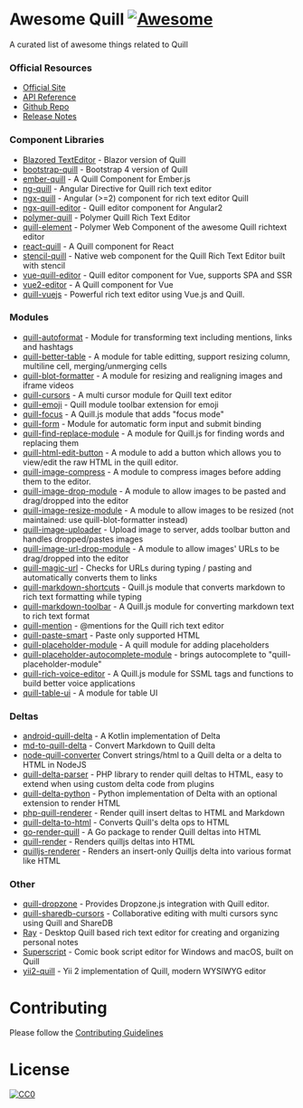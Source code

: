 # Awesome Quill [![Awesome](https://cdn.rawgit.com/sindresorhus/awesome/d7305f38d29fed78fa85652e3a63e154dd8e8829/media/badge.svg)](https://github.com/sindresorhus/awesome)

A curated list of awesome things related to Quill


### Official Resources

- [Official Site](https://quilljs.com/)
- [API Reference](https://quilljs.com/docs/)
- [Github Repo](https://github.com/quilljs/quill)
- [Release Notes](https://github.com/quilljs/quill/releases)


### Component Libraries

- [Blazored TextEditor](https://github.com/Blazored/TextEditor) - Blazor version of Quill
- [bootstrap-quill](https://github.com/weavy/bootstrap-quill) - Bootstrap 4 version of Quill
- [ember-quill](https://gitlab.com/noppo/ember-quill) - A Quill Component for Ember.js
- [ng-quill](https://github.com/KillerCodeMonkey/ng-quill) - Angular Directive for Quill rich text editor
- [ngx-quill](https://github.com/KillerCodeMonkey/ngx-quill) - Angular (>=2) component for rich text editor Quill
- [ngx-quill-editor](https://github.com/surmon-china/ngx-quill-editor) - Quill editor component for Angular2
- [polymer-quill](https://github.com/chuckh/polymer-quill) - Polymer Quill Rich Text Editor
- [quill-element](https://github.com/dmonad/quill-element) - Polymer Web Component of the awesome Quill richtext editor
- [react-quill](https://github.com/zenoamaro/react-quill) - A Quill component for React
- [stencil-quill](https://github.com/KillerCodeMonkey/stencil-quill) - Native web component for the Quill Rich Text Editor built with stencil
- [vue-quill-editor](https://github.com/surmon-china/vue-quill-editor) - Quill editor component for Vue, supports SPA and SSR
- [vue2-editor](https://www.npmjs.com/package/vue2-editor) - A Quill component for Vue
- [quill-vuejs](https://github.com/cg0101/quill-vuejs) - Powerful rich text editor using Vue.js and Quill.


### Modules

- [quill-autoformat](https://github.com/weavy/quill-autoformat) - Module for transforming text including mentions, links and hashtags
- [quill-better-table](https://github.com/soccerloway/quill-better-table) - A module for table editting, support resizing column, multiline cell, merging/unmerging cells
- [quill-blot-formatter](https://github.com/Fandom-OSS/quill-blot-formatter) - A module for resizing and realigning images and iframe videos
- [quill-cursors](https://github.com/reedsy/quill-cursors) - A multi cursor module for Quill text editor
- [quill-emoji](https://github.com/contentco/quill-emoji) - Quill module toolbar extension for emoji
- [quill-focus](https://amka.github.io/quill-focus/) - A Quill.js module that adds "focus mode"
- [quill-form](https://github.com/weavy/quill-form) - Module for automatic form input and submit binding
- [quill-find-replace-module](https://github.com/MuhammedAlkhudiry/quill-find-replace-module) - A module for Quill.js for finding words and replacing them
- [quill-html-edit-button](https://github.com/benwinding/quill-html-edit-button) - A module to add a button which allows you to view/edit the raw HTML in the quill editor.
- [quill-image-compress](https://github.com/benwinding/quill-image-compress) - A module to compress images before adding them to the editor.
- [quill-image-drop-module](https://github.com/kensnyder/quill-image-drop-module) - A module to allow images to be pasted and drag/dropped into the editor
- [quill-image-resize-module](https://github.com/kensnyder/quill-image-resize-module) - A module to allow images to be resized (not maintained: use quill-blot-formatter instead)
- [quill-image-uploader](https://github.com/NoelOConnell/quill-image-uploader) - Upload image to server, adds toolbar button and handles dropped/pastes images
- [quill-image-url-drop-module](https://github.com/riencroonenborghs/quill-image-url-drop-module) - A module to allow images' URLs to be drag/dropped into the editor
- [quill-magic-url](https://github.com/visualjerk/quill-magic-url) - Checks for URLs during typing / pasting and automatically converts them to links
- [quill-markdown-shortcuts](https://github.com/patleeman/quill-markdown-shortcuts) - Quill.js module that converts markdown to rich text formatting while typing
- [quill-markdown-toolbar](https://github.com/park53kr/quill-markdown-toolbar) - A Quill.js module for converting markdown text to rich text format
- [quill-mention](https://github.com/afconsult/quill-mention) - @mentions for the Quill rich text editor
- [quill-paste-smart](https://github.com/Artem-Schander/quill-paste-smart) - Paste only supported HTML
- [quill-placeholder-module](https://github.com/jspaine/quill-placeholder-module) - A quill module for adding placeholders
- [quill-placeholder-autocomplete-module](https://github.com/Datananas/quill-placeholder-autocomplete) - brings autocomplete to "quill-placeholder-module"
- [quill-rich-voice-editor](https://github.com/fabiancelik/rich-voice-editor) - A Quill.js module for SSML tags and functions to build better voice applications
- [quill-table-ui](https://github.com/volser/quill-table-ui) - A module for table UI

### Deltas

- [android-quill-delta](https://github.com/volser/android-quill-delta) - A Kotlin implementation of Delta
- [md-to-quill-delta](https://github.com/volser/md-to-quill-delta) - Convert Markdown to Quill delta
- [node-quill-converter](https://github.com/joelcolucci/node-quill-converter) Convert strings/html to a Quill delta or a delta to HTML in NodeJS
- [quill-delta-parser](https://github.com/nadar/quill-delta-parser) - PHP library to render quill deltas to HTML, easy to extend when using custom delta code from plugins
- [quill-delta-python](https://github.com/forgeworks/quill-delta-python) - Python implementation of Delta with an optional extension to render HTML
- [php-quill-renderer](https://github.com/deanblackborough/php-quill-renderer) - Render quill insert deltas to HTML and Markdown
- [quill-delta-to-html](https://github.com/nozer/quill-delta-to-html) - Converts Quill's delta ops to HTML
- [go-render-quill](https://github.com/dchenk/go-render-quill) - A Go package to render Quill deltas into HTML
- [quill-render](https://github.com/casetext/quill-render) - Renders quilljs deltas into HTML
- [quilljs-renderer](https://github.com/UmbraEngineering/quilljs-renderer) - Renders an insert-only Quilljs delta into various format like HTML


### Other

- [quill-dropzone](https://github.com/swim/quill-dropzone) - Provides Dropzone.js integration with Quill editor.
- [quill-sharedb-cursors](https://github.com/pedrosanta/quill-sharedb-cursors) - Collaborative editing with multi cursors sync using Quill and ShareDB
- [Ray](https://github.com/teslor/ray) - Desktop Quill based rich text editor for creating and organizing personal notes
- [Superscript](http://superscriptapp.com) - Comic book script editor for Windows and macOS, built on Quill
- [yii2-quill](https://github.com/bizley/yii2-quill) - Yii 2 implementation of Quill, modern WYSIWYG editor



# Contributing

Please follow the [Contributing Guidelines](https://github.com/quilljs/awesome-quill/blob/master/CONTRIBUTING.md)


# License

[![CC0](http://i.creativecommons.org/p/zero/1.0/88x31.png)](http://creativecommons.org/publicdomain/zero/1.0/)
